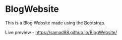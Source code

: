 # BlogWebsite
This is a Blog Website made using the Bootstrap.


Live preview - https://samad88.github.io/BlogWebsite/
